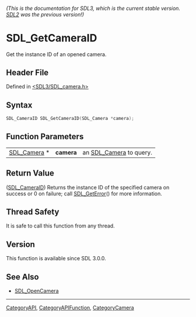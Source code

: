 ###### (This is the documentation for SDL3, which is the current stable version. [SDL2](https://wiki.libsdl.org/SDL2/) was the previous version!)
# SDL_GetCameraID

Get the instance ID of an opened camera.

## Header File

Defined in [<SDL3/SDL_camera.h>](https://github.com/libsdl-org/SDL/blob/main/include/SDL3/SDL_camera.h)

## Syntax

```c
SDL_CameraID SDL_GetCameraID(SDL_Camera *camera);
```

## Function Parameters

|                            |            |                                       |
| -------------------------- | ---------- | ------------------------------------- |
| [SDL_Camera](SDL_Camera) * | **camera** | an [SDL_Camera](SDL_Camera) to query. |

## Return Value

([SDL_CameraID](SDL_CameraID)) Returns the instance ID of the specified
camera on success or 0 on failure; call [SDL_GetError](SDL_GetError)() for
more information.

## Thread Safety

It is safe to call this function from any thread.

## Version

This function is available since SDL 3.0.0.

## See Also

- [SDL_OpenCamera](SDL_OpenCamera)

----
[CategoryAPI](CategoryAPI), [CategoryAPIFunction](CategoryAPIFunction), [CategoryCamera](CategoryCamera)

